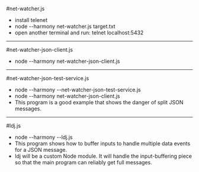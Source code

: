 #net-watcher.js
- install telenet
- node --harmony net-watcher.js target.txt
- open another terminal and run: telnet localhost:5432

-------------------------------------------------------------------------------

#net-watcher-json-client.js
- node --harmony net-watcher-json-client.js

-------------------------------------------------------------------------------

#net-watcher-json-test-service.js
- node --harmony --net-watcher-json-test-service.js
- node --harmony net-watcher-json-client.js
- This program is a good example that shows the danger of split JSON messages.

-------------------------------------------------------------------------------

#ldj.js
- node --harmony --ldj.js
- This program shows how to buffer inputs to handle multiple data events for a JSON message.
- ldj will be a custom Node module.  It will handle the input-buffering piece so that the main program can reliably get full messages.